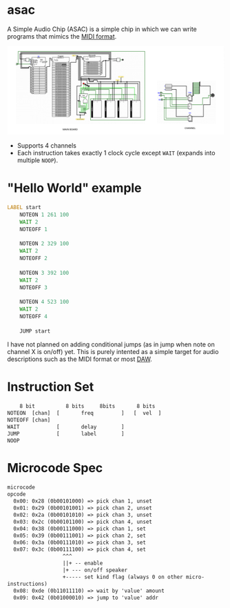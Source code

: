 # asac

A Simple Audio Chip (ASAC) is a simple chip in which we can write programs that
mimics the [MIDI format](https://en.wikipedia.org/wiki/MIDI).

![Main board](images/schema.png)

- Supports 4 channels
- Each instruction takes exactly 1 clock cycle except `WAIT` (expands into
  multiple `NOOP`).

# "Hello World" example

```asm
LABEL start
    NOTEON 1 261 100
    WAIT 2
    NOTEOFF 1

    NOTEON 2 329 100
    WAIT 2
    NOTEOFF 2

    NOTEON 3 392 100
    WAIT 2
    NOTEOFF 3

    NOTEON 4 523 100
    WAIT 2
    NOTEOFF 4

    JUMP start
```

I have not planned on adding conditional jumps (as in jump when note on channel
X is on/off) yet. This is purely intented as a simple target for audio
descriptions such as the MIDI format or most
[DAW](https://en.wikipedia.org/wiki/Digital_audio_workstation).

# Instruction Set

```
    8 bit          8 bits     8bits       8 bits
NOTEON  [chan]  [       freq         ]   [  vel  ]
NOTEOFF [chan]
WAIT            [       delay        ]
JUMP            [       label        ]
NOOP
```

# Microcode Spec

```
microcode
opcode       
  0x00: 0x28 (0b00101000) => pick chan 1, unset
  0x01: 0x29 (0b00101001) => pick chan 2, unset
  0x02: 0x2a (0b00101010) => pick chan 3, unset
  0x03: 0x2c (0b00101100) => pick chan 4, unset
  0x04: 0x38 (0b00111000) => pick chan 1, set
  0x05: 0x39 (0b00111001) => pick chan 2, set
  0x06: 0x3a (0b00111010) => pick chan 3, set
  0x07: 0x3c (0b00111100) => pick chan 4, set
                  ^^^
                  ||+ -- enable
                  |+ --- on/off speaker
                  +----- set kind flag (always 0 on other micro-instructions)
  0x08: 0xde (0b11011110) => wait by 'value' amount
  0x09: 0x42 (0b01000010) => jump to 'value' addr
```
